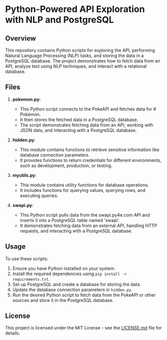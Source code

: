 # Python-Powered API Exploration with NLP and PostgreSQL

## Overview

This repository contains Python scripts for exploring the API, performing Natural Language Processing (NLP) tasks, and storing the data in a PostgreSQL database. The project demonstrates how to fetch data from an API, analyze text using NLP techniques, and interact with a relational database.

## Files

1. **pokemon.py**:
   - This Python script connects to the PokeAPI and fetches data for # Pokémon.
   - It then stores the fetched data in a PostgreSQL database.
   - The script demonstrates fetching data from an API, working with JSON data, and interacting with a PostgreSQL database.

2. **hidden.py**:
   - This module contains functions to retrieve sensitive information like database connection parameters.
   - It provides functions to return credentials for different environments, such as development, production, or testing.

3. **myutils.py**:
   - This module contains utility functions for database operations.
   - It includes functions for querying values, querying rows, and executing queries.

4. **swapi.py**:
   - This Python script pulls data from the swapi.py4e.com API and inserts it into a PostgreSQL table named 'swapi'.
   - It demonstrates fetching data from an external API, handling HTTP requests, and interacting with a PostgreSQL database.

## Usage

To use these scripts:

1. Ensure you have Python installed on your system.
2. Install the required dependencies using `pip install -r requirements.txt`.
3. Set up PostgreSQL and create a database for storing the data.
4. Update the database connection parameters in `hidden.py`.
5. Run the desired Python script to fetch data from the PokeAPI or other sources and store it in the PostgreSQL database.

## License
This project is licensed under the MIT License - see the [LICENSE.md](LICENSE.md) file for details.
